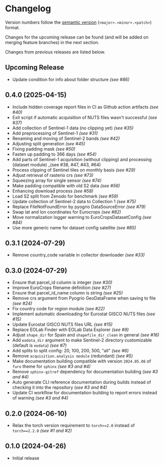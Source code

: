 # Changelog

Version numbers follow the [semantic version](https://semver.org/) (`<major>.<minor>.<patch>`) format.

Changes for the upcoming release can be found (and will be added on merging feature branches) in the next section.

Changes from previous releases are listed below.

## Upcoming Release
- Update condition for info about folder structure _(see #86)_

## 0.4.0 (2025-04-15)
- Include hidden coverage report files in CI as Github action artifacts _(see #40)_
- Exit script if automatic acquisition of NUTS files wasn't successful _(see #37)_
- Add collection of Sentinel-1 data (no clipping yet) _(see #35)_
- Add preprocessing of Sentinel-1 _(see #31)_
- Renaming and moving of Sentinel-2 bands _(see #42)_
- Adjusting split generation _(see #45)_
- Fixing padding mask _(see #50)_
- Fasten up padding to 366 days _(see #54)_
- Add parts of Sentinel-1 acquisition (without clipping) and processing (dataset module) _(see #38, #47, #43, #64)
- Process clipping of Sentinel tiles on monthly basis _(see #29)_
- Adjust retrieval of rasterio crs _(see #73)_
- Squeezing array for single sensor _(see #74)_
- Make padding compatible with old S2 data _(see #56)_
- Enhancing download process _(see #58)_
- Load S2 split from Zenodo for benchmark _(see #59)_
- Update collection of Sentinel-2 data to Collection 1 _(see #75)_
- Replace FileNotFoundError by pyogrio DataSourceError _(see #79)_
- Swap lat and lon coordinates for Eurocrops _(see #82)_
- Move normalization logger warning to EuroCropsDatasetConfig _(see #84)_
- Use more generic name for dataset config satellite _(see #85)_

## 0.3.1 (2024-07-29)
- Remove country_code variable in collector downloader _(see #33)_

## 0.3.0 (2024-07-29)
- Ensure that parcel_id column is integer _(see #30)_
- Improve EuroCrops filename definition _(see #27)_
- Ensure that parcel_id_name column is string _(see #25)_
- Remove crs argument from Pyogrio GeoDataFrame when saving to file _(see #24)_
- Fix country code for region module _(see #22)_
- Implement automatic downloading for Eurostat GISCO NUTS files _(see #15)_
- Update Eurostat GISCO NUTS files URL _(see #15)_
- Replace EOLab Finder with EOLab Data Explorer _(see #9)_
- Adjust `shape_dir` for Spain and `shapefile_dir_clean` in general _(see #16)_
- Add `eodata_dir` argument to make Sentinel-2 directory customizable (default is `eodata`) _(see #7)_
- Add splits to split config: 20, 100, 200, 500, "all" _(see #6)_
- Remove `acquisition.analysis module` (redundant) _(see #5)_
- Make documentation building compatible with version `2024.05.06` of `furo` theme for `sphinx` _(see #3 and #4)_
- Remove `sphinx-gitref` dependency for documentation building _(see #3 and #4)_
- Auto generate CLI reference documentation during builds instead of checking it into the repository (_see #3 and #4)_
- Update CI workflow for documentation building to report errors instead of warning _(see #3 and #4)_

## 0.2.0 (2024-06-10)

- Relax the torch version requirement to `torch>=2.0` instead of `torch==2.2.0` _(see #1 and #2)_

## 0.1.0 (2024-04-26)

- Initial release
